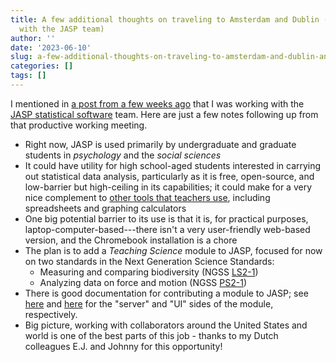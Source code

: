 ```yaml
---
title: A few additional thoughts on traveling to Amsterdam and Dublin (and working
  with the JASP team)
author: ''
date: '2023-06-10'
slug: a-few-additional-thoughts-on-traveling-to-amsterdam-and-dublin-and-working-with-the-jasp-team
categories: []
tags: []
---
```


I mentioned in [a post from a few weeks ago](https://joshuamrosenberg.com/post/2023/06/04/first-thoughts-and-reflections-on-amsterdam-and-the-netherlands/) that I was working with the [JASP statistical software](https://jasp-stats.org/) team. Here are just a few notes following up from that productive working meeting.

- Right now, JASP is used primarily by undergraduate and graduate students in *psychology* and the *social sciences*
- It could have utility for high school-aged students interested in carrying out statistical data analysis, particularly as it is free, open-source, and low-barrier but high-ceiling in its capabilities; it could make for a very nice complement to [other tools that teachers use](https://bera-journals.onlinelibrary.wiley.com/doi/full/10.1111/bjet.13245), including spreadsheets and graphing calculators
- One big potential barrier to its use is that it is, for practical purposes, laptop-computer-based---there isn't a very user-friendly web-based version, and the Chromebook installation is a chore
- The plan is to add a *Teaching Science* module to JASP, focused for now on two standards in the Next Generation Science Standards:
    - Measuring and comparing biodiversity (NGSS [LS2-1](https://www.nextgenscience.org/pe/hs-ls2-1-ecosystems-interactions-energy-and-dynamics))
    - Analyzing data on force and motion (NGSS [PS2-1](https://www.nextgenscience.org/pe/hs-ps2-1-motion-and-stability-forces-and-interactions))
- There is good documentation for contributing a module to JASP; see [here](https://github.com/jasp-stats/jasp-desktop/blob/stable/Docs/development/r-analyses-guide.md) and [here](https://github.com/jasp-stats/jasp-desktop/blob/stable/Docs/development/jasp-qml-guide.md) for the "server" and "UI" sides of the module, respectively.
- Big picture, working with collaborators around the United States and world is one of the best parts of this job - thanks to my Dutch colleagues E.J. and Johnny for this opportunity!


